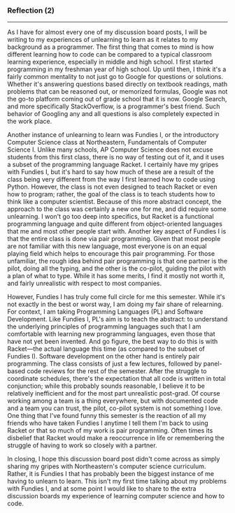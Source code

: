 ### Reflection (2)
---

As I have for almost every one of my discussion board posts, I will be writing to my experiences of unlearning to learn as it relates to my background as a programmer. The first thing that comes to mind is how different learning how to code can be compared to a typical classroom learning experience, especially in middle and high school. I first started programming in my freshman year of high school. Up until then, I think it's a fairly common mentality to not just go to Google for questions or solutions. Whether it's answering questions based directly on textbook readings, math problems that can be reasoned out, or memorized formulas, Google was not the go-to platform coming out of grade school that it is now. Google Search, and more specifically StackOverflow, is a programmer's best friend. Such behavior of Googling any and all questions is also completely expected in the work place.


Another instance of unlearning to learn was Fundies I, or the introductory Computer Science class at Northeastern, Fundamentals of Computer Science I. Unlike many schools, AP Computer Science does not excuse students from this first class, there is no way of testing out of it, and it uses a subset of the programming language Racket. I certainly have my gripes with Fundies I, but it's hard to say how much of these are a result of the class being very different from the way I first learned how to code using Python. However, the class is not even designed to teach Racket or even how to program; rather, the goal of the class is to teach students how to think like a computer scientist. Because of this more abstract concept, the approach to the class was certainly a new one for me, and did require some unlearning. I won't go too deep into specifics, but Racket is a functional programming language and quite different from object-oriented languages that me and most other people start with. Another key aspect of Fundies I is that the entire class is done via pair programming. Given that most people are not familiar with this new language, most everyone is on an equal playing field which helps to encourage this pair programming. For those unfamiliar, the rough idea behind pair programming is that one partner is the pilot, doing all the typing, and the other is the co-pilot, guiding the pilot with a plan of what to type. While it has some merits, I find it mostly not worth it, and fairly unrealistic with respect to most companies. 


However, Fundies I has truly come full circle for me this semester. While it's not exactly in the best or worst way, I am doing my fair share of relearning. For context, I am taking Programming Languages (PL) and Software Development. Like Fundies I, PL's aim is to teach the abstract: to understand the underlying principles of programming languages such that I am comfortable with learning new programming languages, even those that have not yet been invented. And go figure, the best way to do this is with Racket—the actual language this time (as compared to the subset of Fundies I). Software development on the other hand is entirely pair programming. The class consists of just a few lectures, followed by panel-based code reviews for the rest of the semester. After the struggle to coordinate schedules, there's the expectation that all code is written in total conjunction; while this probably sounds reasonable, I believe it to be relatively inefficient and for the most part unrealistic post-grad. Of course working among a team is a thing everywhere, but with documented code and a team you can trust, the pilot, co-pilot system is not something I love. One thing that I've found funny this semester is the reaction of all my friends who have taken Fundies I anytime I tell them I'm back to using Racket or that so much of my work is pair programming. Often times its disbelief that Racket would make a reoccurrence in life or remembering the struggle of having to work so closely with a partner.


In closing, I hope this discussion board post didn't come across as simply sharing my gripes with Northeastern's computer science curriculum. Rather, it is Fundies I that has probably been the biggest instance of me having to unlearn to learn. This isn't my first time talking about my problems with Fundies I, and at some point I would like to share to the extra discussion boards my experience of learning computer science and how to code.
